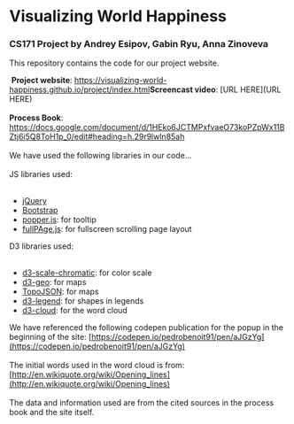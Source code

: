 # Visualizing World Happiness
### CS171 Project by Andrey Esipov, Gabin Ryu, Anna Zinoveva  
This repository contains the code for our project website.  

​
**Project website**: https://visualizing-world-happiness.github.io/project/index.html 
​
**Screencast video**: [URL HERE](URL HERE)  
​  
**Process Book**: https://docs.google.com/document/d/1HEko6JCTMPxfvaeO73koPZpWx11BZtj6i5Q8ToH1p_0/edit#heading=h.29r9lwln85ah  
​  
We have used the following libraries in our code...  
​  
JS libraries used:   
​
* [jQuery](https://jquery.com/)
* [Bootstrap](https://getbootstrap.com/)
* [popper.js](https://popper.js.org/): for tooltip
* [fullPAge.js](https://alvarotrigo.com/fullPage/): for fullscreen scrolling page layout
​
  
D3 libraries used:  
​
* [d3-scale-chromatic](https://github.com/d3/d3-scale-chromatic): for color scale
* [d3-geo](https://github.com/d3/d3-geo): for maps
* [TopoJSON](https://github.com/topojson/topojson): for maps
* [d3-legend](https://d3-legend.susielu.com/): for shapes in legends
* [d3-cloud](https://github.com/jasondavies/d3-cloud): for the word cloud
​

We have referenced the following codepen publication for the popup in the beginning of the site: [https://codepen.io/pedrobenoit91/pen/aJGzYg](https://codepen.io/pedrobenoit91/pen/aJGzYg)  
​  
The initial words used in the word cloud is from: [http://en.wikiquote.org/wiki/Opening_lines](http://en.wikiquote.org/wiki/Opening_lines)  
​  
The data and information used are from the cited sources in the process book and the site itself.  
